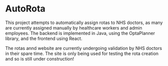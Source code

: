 # AutoRota
This project attempts to automatically assign rotas to NHS doctors, as many are currently assigned manually by healthcare workers and admin employees. The backend is implemented in Java, using the OptaPlanner library, and the frontend using React.

The rotas annd website are currently undergoing validation by NHS doctors in their spare time. The site is only being used for testing the rota creation and so is still under construction!
